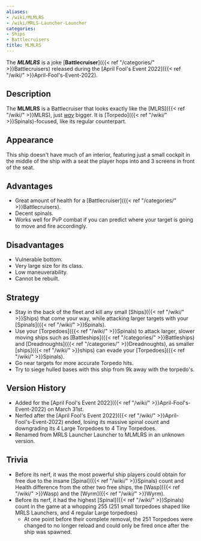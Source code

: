 ```yaml
---
aliases:
- /wiki/MLMLRS
- /wiki/MRLS-Launcher-Launcher
categories:
- Ships
- Battlecruisers
title: MLMLRS
---
```


The **_MLMLRS_** is a joke [**Battlecruiser**]({{< ref "/categories/" >}}Battlecruisers) released during the [April Fool's Event 2022]({{< ref "/wiki/" >}}April-Fool's-Event-2022). 

## Description

The **MLMLRS** is a Battlecruiser that looks exactly like the [MLRS]({{< ref "/wiki/" >}}MLRS), just _<u>way</u>_ bigger. It is [Torpedo]({{< ref "/wiki/" >}}Spinals)-focused, like its regular counterpart.

## Appearance

This ship doesn't have much of an interior, featuring just a small cockpit in the middle of the ship with a seat the player hops into and 3 screens in front of the seat.

## Advantages

- Great amount of health for a [Battlecruiser]({{< ref "/categories/" >}}Battlecruisers).
- Decent spinals.
- Works well for PvP combat if you can predict where your target is going to move and fire accordingly.

## Disadvantages

- Vulnerable bottom.
- Very large size for its class.
- Low maneuverability.
- Cannot be rebuilt.

## Strategy

- Stay in the back of the fleet and kill any small [Ships]({{< ref "/wiki/" >}}Ships) that come your way, while attacking larger targets with your [Spinals]({{< ref "/wiki/" >}}Spinals).
- Use your [Torpedoes]({{< ref "/wiki/" >}}Spinals) to attack larger, slower moving ships such as [Battleships]({{< ref "/categories/" >}}Battleships) and [Dreadnoughts]({{< ref "/categories/" >}}Dreadnoughts), as smaller [ships]({{< ref "/wiki/" >}}ships) can evade your [Torpedoes]({{< ref "/wiki/" >}}Spinals).
- Go near targets for more accurate Torpedo hits.
- Try to siege hulled bases with this ship from 9k away with the torpedo's.

## Version History 

- Added for the [April Fool's Event 2022]({{< ref "/wiki/" >}}April-Fool's-Event-2022) on March 31st.
- Nerfed after the [April Fool's Event 2022]({{< ref "/wiki/" >}}April-Fool's-Event-2022) ended, losing its massive spinal count and downgrading its 4 Large Torpedoes to 4 Tiny Torpedoes.
- Renamed from MRLS Launcher Launcher to MLMLRS in an unknown version.

## Trivia

- Before its nerf, it was the most powerful ship players could obtain for free due to the insane [Spinal]({{< ref "/wiki/" >}}Spinals) count and Health difference from the other two free ships, the [Wasp]({{< ref "/wiki/" >}}Wasp) and the [Wyrm]({{< ref "/wiki/" >}}Wyrm).
- Before its nerf, it had the highest [Spinal]({{< ref "/wiki/" >}}Spinals) count in the game at a whopping 255 (251 small torpedoes shaped like MRLS Launchers, and 4 regular Large torpedoes)
  - At one point before their complete removal, the 251 Torpedoes were changed to no longer reload and could only be fired once after the ship was spawned.